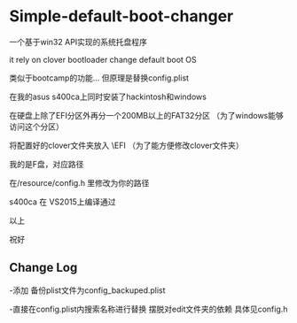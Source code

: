 # Simple-default-boot-changer
一个基于win32 API实现的系统托盘程序

it rely on clover bootloader change default boot OS

类似于bootcamp的功能...
但原理是替换config.plist

在我的asus s400ca上同时安装了hackintosh和windows

在硬盘上除了EFI分区外再分一个200MB以上的FAT32分区 （为了windows能够访问这个分区）

将配置好的clover文件夹放入  \EFI  （为了能方便修改clover文件夹）

我的是F盘，对应路径

在/resource/config.h 里修改为你的路径


s400ca 在 VS2015上编译通过
 
 以上
 
 祝好

Change Log
----------------

  -添加 备份plist文件为config_backuped.plist
  
  -直接在config.plist内搜索名称进行替换 摆脱对edit文件夹的依赖 具体见config.h






 




